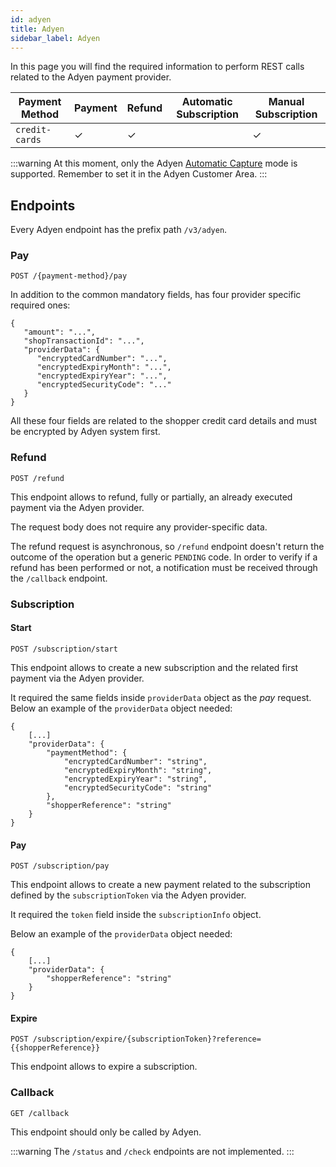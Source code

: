 ```yaml
---
id: adyen
title: Adyen
sidebar_label: Adyen
---
```

In this page you will find the required information to perform REST calls related to the Adyen payment provider.

| Payment Method | Payment | Refund | Automatic Subscription | Manual Subscription |
|----------------|---------|--------|------------------------|---------------------|
| `credit-cards` | ✓       | ✓      |                        | ✓                   | 


:::warning
At this moment, only the Adyen [Automatic Capture](https://docs.adyen.com/online-payments/classic-integrations/modify-payments/capture#automatic-capture) mode is supported. Remember to set it in the Adyen Customer Area.
:::

## Endpoints

Every Adyen endpoint has the prefix path `/v3/adyen`.

### Pay

`POST /{payment-method}/pay`

In addition to the common mandatory fields, has four provider specific required ones:
```jsonc
{
   "amount": "...",
   "shopTransactionId": "...",
   "providerData": {
      "encryptedCardNumber": "...",
      "encryptedExpiryMonth": "...",
      "encryptedExpiryYear": "...",
      "encryptedSecurityCode": "..."
   }
}
```
All these four fields are related to the shopper credit card details and must be encrypted by Adyen system first. 

### Refund

`POST /refund`

This endpoint allows to refund, fully or partially, an already executed payment via the Adyen provider.

The request body does not require any provider-specific data.

The refund request is asynchronous, so `/refund` endpoint doesn't return the outcome of the operation but a generic `PENDING` code. 
In order to verify if a refund has been performed or not, a notification must be received through the `/callback` endpoint.

### Subscription

#### Start

`POST /subscription/start`

This endpoint allows to create a new subscription and the related first payment via the Adyen provider.

It required the same fields inside `providerData` object as the *pay* request.
Below an example of the `providerData` object needed:
```jsonc
{
    [...]
    "providerData": {
        "paymentMethod": {
            "encryptedCardNumber": "string",
            "encryptedExpiryMonth": "string",
            "encryptedExpiryYear": "string",
            "encryptedSecurityCode": "string"
        },
        "shopperReference": "string"
    }
}
```

#### Pay

`POST /subscription/pay`

This endpoint allows to create a new payment related to the subscription defined by the `subscriptionToken` via the Adyen provider.

It required the `token` field inside the `subscriptionInfo` object.

Below an example of the `providerData` object needed:
```jsonc
{
    [...]
    "providerData": {
        "shopperReference": "string"
    }
}
```

#### Expire

`POST /subscription/expire/{subscriptionToken}?reference={{shopperReference}}`

This endpoint allows to expire a subscription.

### Callback

`GET /callback`

This endpoint should only be called by Adyen.

:::warning
The `/status` and `/check` endpoints are not implemented.
:::
